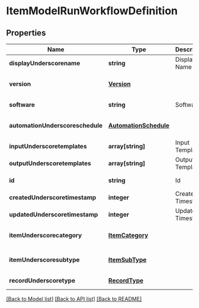 # ItemModelRunWorkflowDefinition

## Properties
Name | Type | Description | Notes
------------ | ------------- | ------------- | -------------
**displayUnderscorename** | **string** | Display Name | [default to null]
**version** | [**Version**](Version.md) |  | [optional] [default to null]
**software** | **string** | Software | [default to null]
**automationUnderscoreschedule** | [**AutomationSchedule**](AutomationSchedule.md) |  | [optional] [default to null]
**inputUnderscoretemplates** | **array[string]** | Input Templates | [default to null]
**outputUnderscoretemplates** | **array[string]** | Output Templates | [default to null]
**id** | **string** | Id | [default to null]
**createdUnderscoretimestamp** | **integer** | Created Timestamp | [default to null]
**updatedUnderscoretimestamp** | **integer** | Updated Timestamp | [default to null]
**itemUnderscorecategory** | [**ItemCategory**](ItemCategory.md) |  | [optional] [default to null]
**itemUnderscoresubtype** | [**ItemSubType**](ItemSubType.md) |  | [optional] [default to null]
**recordUnderscoretype** | [**RecordType**](RecordType.md) |  | [default to null]

[[Back to Model list]](../README.md#documentation-for-models) [[Back to API list]](../README.md#documentation-for-api-endpoints) [[Back to README]](../README.md)


